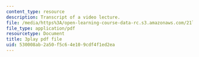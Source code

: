 ```yaml
---
content_type: resource
description: Transcript of a video lecture.
file: /media/https%3A/open-learning-course-data-rc.s3.amazonaws.com/21l-011-the-film-experience-fall-2013/530008ab2a50f5c64e109cdf4f1ed2ea_BgozyEIGsuc.pdf
file_type: application/pdf
resourcetype: Document
title: 3play pdf file
uid: 530008ab-2a50-f5c6-4e10-9cdf4f1ed2ea
---
```

